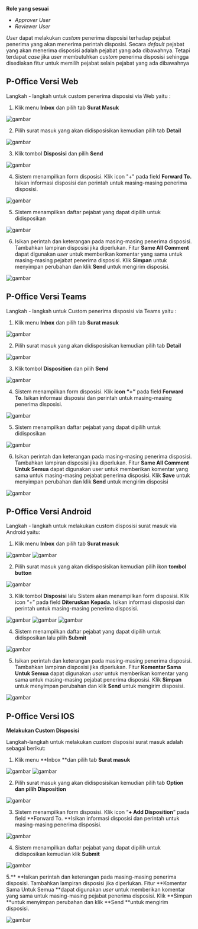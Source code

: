 **Role yang sesuai**

- *Approver User*
- *Reviewer User*

 _User_ dapat melakukan _custom_ penerima disposisi terhadap pejabat penerima yang akan menerima perintah disposisi. Secara _default_ pejabat yang akan menerima disposisi adalah pejabat yang ada dibawahnya. Tetapi terdapat _case_ jika _user_ membutuhkan _custom_ penerima disposisi sehingga disediakan fitur untuk memilih pejabat selain pejabat yang ada dibawahnya

## **P-Office Versi Web**

Langkah - langkah untuk custom penerima disposisi via Web yaitu :

1.    Klik menu **Inbox** dan pilih tab **Surat Masuk**

![gambar](SuratMasuk/SM_Web/SM30.png)

2.    Pilih surat masuk yang akan didisposisikan kemudian pilih tab **Detail**

![gambar](SuratMasuk/SM_Web/SM31.png)

3.    Klik tombol **Disposisi** dan pilih **Send**

![gambar](SuratMasuk/SM_Web/SM32.png)

4.    Sistem menampilkan form disposisi. Klik icon "+" pada field **Forward To.** Isikan informasi disposisi dan perintah untuk masing-masing penerima disposisi.

![gambar](SuratMasuk/SM_Web/SM33.png)

5.    Sistem menampilkan daftar pejabat yang dapat dipilih untuk didisposikan

![gambar](SuratMasuk/SM_Web/SM34.png)

6.    Isikan perintah dan keterangan pada masing-masing penerima disposisi. Tambahkan lampiran disposisi jika diperlukan. Fitur **Same All Comment** dapat digunakan _user_ untuk memberikan komentar yang sama untuk masing-masing pejabat penerima disposisi. Klik **Simpan** untuk menyimpan perubahan dan klik **Send** untuk mengirim disposisi.

![gambar](SuratMasuk/SM_Web/SM35.png)


## **P-Office Versi Teams**

Langkah - langkah untuk Custom penerima disposisi via Teams yaitu :

 1. Klik menu **Inbox** dan pilih tab **Surat masuk**

![gambar](SuratMasuk/SM_Teams/SM33.png)

 2. Pilih surat masuk yang akan didisposisikan kemudian pilih tab **Detail**

![gambar](SuratMasuk/SM_Teams/SM34.png)

 3. Klik tombol **Disposition** dan pilih **Send**

![gambar](SuratMasuk/SM_Teams/SM35.png)

 4. Sistem menampilkan form disposisi. Klik **icon “+”** pada field **Forward To**. Isikan informasi disposisi dan perintah untuk masing-masing penerima disposisi.

![gambar](SuratMasuk/SM_Teams/SM36.png)

 5. Sistem menampilkan daftar pejabat yang dapat dipilih untuk didisposikan

![gambar](SuratMasuk/SM_Teams/SM37.png)

6.  Isikan perintah dan keterangan pada masing-masing penerima disposisi. Tambahkan lampiran disposisi jika diperlukan. Fitur **Same All Comment Untuk Semua** dapat digunakan user untuk memberikan komentar yang sama untuk masing-masing pejabat penerima disposisi. Klik **Save** untuk menyimpan perubahan dan klik **Send** untuk mengirim disposisi

![gambar](SuratMasuk/SM_Teams/SM38.png)


## **P-Office Versi Android**

Langkah - langkah untuk melakukan custom disposisi surat masuk via Android yaitu:

1. Klik menu **Inbox** dan pilih tab **Surat masuk**

![gambar](SuratMasuk/SM_Android/Customdisposisi/A01.jpg) ![gambar](SuratMasuk/SM_Android/Customdisposisi/A02.jpg) 

2. Pilih surat masuk yang akan didisposisikan kemudian pilih ikon **tombol button**

![gambar](SuratMasuk/SM_Android/Customdisposisi/A03.jpg)

3. Klik tombol **Disposisi** lalu Sistem akan menampilkan form disposisi. Klik icon “+” pada field **Diteruskan Kepada.** Isikan informasi disposisi dan perintah untuk masing-masing penerima disposisi.
   
![gambar](SuratMasuk/SM_Android/Customdisposisi/A04.jpg) ![gambar](SuratMasuk/SM_Android/Customdisposisi/A05.jpg) ![gambar](SuratMasuk/SM_Android/Customdisposisi/A06.jpg)

4. Sistem menampilkan daftar pejabat yang dapat dipilih untuk didisposikan lalu pilih **Submit**
   
![gambar](SuratMasuk/SM_Android/Customdisposisi/A07.jpg)

5. Isikan perintah dan keterangan pada masing-masing penerima disposisi. Tambahkan lampiran disposisi jika diperlukan. Fitur **Komentar Sama Untuk Semua** dapat digunakan _user_ untuk memberikan komentar yang sama untuk masing-masing pejabat penerima disposisi. Klik **Simpan** untuk menyimpan perubahan dan klik **Send** untuk mengirim disposisi.
   
![gambar](SuratMasuk/SM_Android/Customdisposisi/A08.jpg)


## **P-Office Versi IOS**

**Melakukan Custom Disposisi**

Langkah-langkah untuk melakukan _custom_ disposisi surat masuk adalah sebagai berikut:

1.	Klik menu **Inbox **dan pilih tab **Surat masuk**

![gambar](SuratMasuk/SM_IOS/SM-58.png)
![gambar](SuratMasuk/SM_IOS/SM-59.png)

2.	Pilih surat masuk yang akan didisposisikan kemudian pilih tab **Option **dan pilih** Disposition**

![gambar](SuratMasuk/SM_IOS/SM-34.png)

3.	Sistem menampilkan form disposisi. Klik icon “**+ Add Disposition**” pada field **Forward To. **Isikan informasi disposisi dan perintah untuk masing-masing penerima disposisi.

![gambar](SuratMasuk/SM_IOS/SM-35.png)

4.	Sistem menampilkan daftar pejabat yang dapat dipilih untuk didisposikan kemudian klik **Submit**

![gambar](SuratMasuk/SM_IOS/SM-36.png)

5.** **Isikan perintah dan keterangan pada masing-masing penerima disposisi. Tambahkan lampiran disposisi jika diperlukan. Fitur **Komentar Sama Untuk Semua **dapat digunakan _user_ untuk memberikan komentar yang sama untuk masing-masing pejabat penerima disposisi. Klik **Simpan **untuk menyimpan perubahan dan klik **Send **untuk mengirim disposisi.

![gambar](SuratMasuk/SM_IOS/SM-37.png)